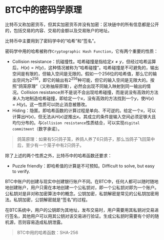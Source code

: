# BTC中的密码学原理  

比特币又称加密货币，但其实加密货币并没有加密：区块链中的所有信息都是公开的，包括交易的内容、交易的金额以及交易账户的地址。  

比特币中主要用到了密码学中的“哈希”和“签名”。  

密码学中用的哈希被称作`Cryptographic Hash Function`，它有两个重要的性质：  

- Collision resistance：抗碰撞性。哈希碰撞是指给定$x \neq y$，但经过哈希运算后，$H(x) = H(y)$，这种情况被称为“哈希碰撞”。哈希碰撞是不可避免的，输出空间是有限的，但输入空间是无限的。假如一个256位的哈希值，那么它的输出空间为$2^{256}$，即它的输出有$2^{256}$种可能，但它的输入空间是无限大的。按照“鸽笼原理”（又称抽屉原理），必然会出现不同输入映射到同一输出的情况。Collision resistance并不是说不会出现哈希碰撞，而是说没有高效的方法来人为地制造哈希碰撞，即给定一个$x$，没有高效的方法找到一个$y$，使$H(x) = H(y)$。这一性质可以防止消息被篡改。  
- Hiding：隐匿。即哈希函数的计算过程是单向、不可逆的。给定一个$x$，可以计算出$H(x)$，但无法从$H(x)$逆推出$x$。其成立的条件是输入空间必须足够大且均匀分布的。与`Collision resistance`性质结合，可以实现`digital commitment`（数字承诺）。  

> 鸽笼原理：如果有5只鸽子笼，养鸽人养了6只鸽子，那么当鸽子飞回笼中后，至少有一个笼子中有2只鸽子。  

除了上述的两个性质之外，比特币中的哈希函数还要求：  

- Puzzle friendly：即哈希值的计算是不可预知。Difficult to solve, but easy to verify.   

BTC中账户的创建与现实中创建银行账户不同。在BTC中，任何人都可以随时随地地创建账户，用户只需在本地创建一个公私钥对，即一个公私钥对即为一个账户。公私钥对是非对称加密算法中的概念。公钥加密，私钥解密是常见的公私钥加密用法。私钥加密，公钥解密就是“签名”的过程。  

在BTC系统中，用户的公钥即为其地址，发布交易时，用户需要用其私钥对交易进行签名，其他用户可以用其公钥对该交易进行验证。生成公私钥时需要有个好的随机源，否则容易造成私钥泄露。

> BTC中用的哈希函数：SHA-256